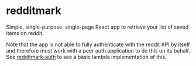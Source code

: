# redditmark

Simple, single-purpose, single-page React app to retrieve your list of saved items on reddit.

Note that the app is not able to fully authenticate with the reddit API by itself and therefore must work with a peer auth application to do this on its behalf. See [redditmark-auth](https://github.com/dvejmz/redditmark-auth) to see a basic lambda implementation of this.
